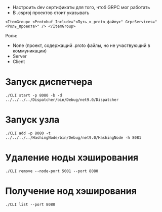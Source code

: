 - Настроить dev сертификаты для того, чтоб GRPC мог работать
- В .csproj проектов стоит указывать

`
<ItemGroup>
    <Protobuf Include="<Путь_к_proto_файлу>" GrpcServices="<Роль_проекта>" />
</ItemGroup>
`

Роли:
- None (проект, содержащий .proto файлы, но не участвующий в коммуникации)
- Server
- Client


# Запуск диспетчера
`./CLI start -p 8080 -b -d ../../../../Dispatcher/bin/Debug/net9.0/Dispatcher`

# Запуск узла
`./CLI add -p 8080 -t ../../../../HashingNode/bin/Debug/net9.0/HashingNode -h 8081`

# Удаление ноды хэширования
`./CLI remove --node-port 5001 --port 8080`

# Получение нод хэширования
`./CLI list --port 8080`